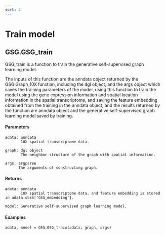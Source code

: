 ```yaml
---
sort: 2
---
```


# Train model

## GSG.GSG_train

GSG_train is a function to train the generative self-supervised graph learning model.

The inputs of this function are the anndata object returned by the GSG.Graph_10X function, including the dgl object, and the args object which saves the training parameters of the model, using this function to train the model using the gene expression information and spatial location information in the spatial transcriptome, and saving the feature embedding obtained from the training in the anndata object, and the results returned by the function are anndata object and the generative self-supervised graph learning model saved by training.

#### Parameters

```
adata: anndata
       10X spatial transcriptome data.

graph: dgl object
       The neighbor structure of the graph with spatial information.

args: argparse
      The arguments of constructing graph. 
```

#### Returns

```
adata: anndata
       10X spatial transcriptome data, and feature embedding is stored in adata.obsm['GSG_embedding'].

model: Generative self-supervised graph learning model.
```

#### Examples

```
adata, model = GSG.GSG_train(adata, graph, args)
```
